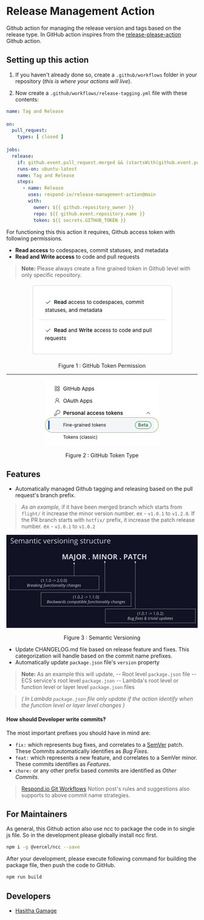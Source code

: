 # Release Management Action
Github action for managing the release version and tags based on the release type. In GitHub action inspires from the [release-please-action](https://github.com/google-github-actions/release-please-action) Github action.

## Setting up this action

1. If you haven't already done so, create a `.github/workflows` folder in your
  repository (_this is where your actions will live_).

2. Now create a `.github/workflows/release-tagging.yml` file with these contents:
``` yaml
name: Tag and Release

on:
  pull_request:
    types: [ closed ]

jobs:
  release:
    if: github.event.pull_request.merged && (startsWith(github.event.pull_request.head.ref, 'flight/') || startsWith(github.event.pull_request.head.ref, 'hotfix/'))
    runs-on: ubuntu-latest
    name: Tag and Release
    steps:
      - name: Release
        uses: respond-io/release-management-action@main
        with:
          owner: ${{ github.repository_owner }}
          repo: ${{ github.event.repository.name }}
          token: ${{ secrets.GITHUB_TOKEN }}
```

For functioning this this action it requires, Github access token with following permissions.
- **Read access** to codespaces, commit statuses, and metadata
- **Read and Write access** to code and pull requests

> **Note:** Please always create a fine grained token in Github level with only specific repository.

<p align='center'> <img src="docs/github-token-permission.png"/></p> <p align='center'> Figure 1 : GitHub Token Permission </p> 
<hr>
<p align='center'> <img src="docs/github-token-type.png"/></p> <p align='center'> Figure 2 : GitHub Token Type </p> 

## Features
- Automatically managed Github tagging and releasing based on the pull request's branch prefix.
> _As an example,_
if it have been merged branch which starts from `flight/` it increase the minor version number. ex - `v1.0.1` to `v1.2.0`.
If the PR branch starts with `hotfix/` prefix, it increase the patch release number.
ex - `v1.0.1` to `v1.0.2`

<p align='center'> <img src="docs/semantic-versioning-structure.jpg"/></p> <p align='center'> Figure 3 : Semantic Versioning </p> 

- Update CHANGELOG.md file based on release feature and fixes. This categorization will handle based on the commit name prefixes.
- Automatically update `package.json` file's `version` property
> **Note:**
As an example this will update,
-- Root level `package.json` file
-- ECS service's root level `package.json`
-- Lambda's root level or function level or layer level `package.json` files

>_( In Lambda `package.json` file only update if the action identify when the function level or layer level changes )_

#### How should Developer write commits?

The most important prefixes you should have in mind are:

* `fix:` which represents bug fixes, and correlates to a [SemVer](https://semver.org/)
  patch. These Commits automatically identifies as _Bug Fixes_.
* `feat:` which represents a new feature, and correlates to a SemVer minor. These commits identifies as _Features_.
* `chore:` or any other prefix based commits are identified as _Other Commits_.

> [Respond.io Git Workflows](https://www.notion.so/respond/Respond-io-Git-Workflows-c1e4bcd290094236a6a6e78b06107f42) Notion post's rules and suggestions also supports to above commit name strategies. 

## For Maintainers

As general, this Github action also use ncc to package the code in to single js file. So in the development please globally install ncc first.

```sh
npm i -g @vercel/ncc --save
```

After your development, please execute following command for building the package file, then push the code to GitHub.

```sh
npm run build
```

## Developers

- [Hasitha Gamage](hasitha@rocketbots.io)
